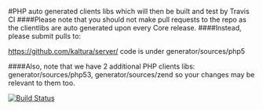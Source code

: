 #PHP auto generated clients libs which will then be built and test by Travis CI
####Please note that you should not make pull requests to the repo as the clientlibs are auto generated upon every Core release.
####Instead, please submit pulls to:

https://github.com/kaltura/server/
code is under generator/sources/php5

####Also, note that we have 2 additional PHP clients libs: generator/sources/php53, generator/sources/zend so your changes may be relevant to them too.

[![Build Status](https://travis-ci.org/kaltura/KalturaGeneratedAPIClientsPHP.svg?branch=master)](https://travis-ci.org/kaltura/KalturaGeneratedAPIClientsPHP)

